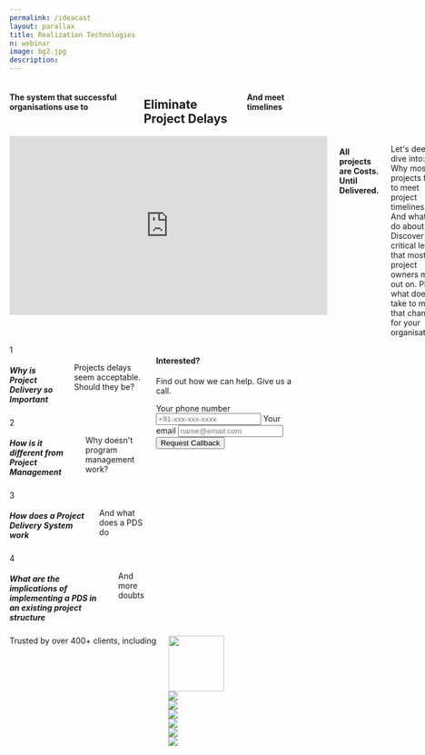 ```yaml
---
permalink: /ideacast
layout: parallax
title: Realization Technologies
n: webinar 
image: bg2.jpg
description: 
---
```

<div class="row">
	<div class="small-12 columns text-center m-ws-bottom">
		<h4 class="wcolor">The system that successful organisations use to</h4>
		<h2 class="bold serif wc">Eliminate Project Delays</h2>
		<h4 class="wcolor2">And meet timelines</h4>
	</div>
</div>
<div class="lgbg">
<div class="row">
		<div class="small-12 medium-8 columns b-ws-top b-ws-top-p">
			<div class="flex-video widescreen">
  		  <iframe id="ytplayer" width="560" height="315" src="https://www.youtube.com/embed/71Q2ry0zptw?autoplay=1&modestbranding=1&showinfo=0&rel=0&cc_load_policy=1&iv_load_policy=3&theme=light&color=white" frameborder="0" allow="accelerometer; autoplay; encrypted-media; gyroscope; picture-in-picture" allowfullscreen></iframe>
			</div>
			<h4 class="bold nm">All projects are Costs. <span class="bkc">Until Delivered.</span></h4>
			<p class="scolor">Let's deep dive into: Why most projects fail to meet project timelines. And what to do about it. Discover the critical lever that most project owners miss out on. Plus what does it take to make that change for your organisation.</p>
		  <!-- <h5>Description</h5>
		  <p> Something here</p> -->
		</div>
		<div class="small-12 medium-4 columns">
			<div class="callout">
				<div class="row" style="position:relative;">
					<div class="small-2 bgline text-center columns s-ws-bottom-p">
						<div class="bgcircle">1</div>
					</div>
					<div class="small-10 columns xs-ws-bottom" style="padding-left: 0;">
						<h5 class="bkc nm">Why is Project Delivery so Important</h5>
						<p>Projects delays seem acceptable. Should they be?</p>
					</div>
				</div>
				<div class="row" style="position:relative;">
					<div class="small-2 bgline text-center columns s-ws-bottom-p">
						<div class="bgcircle">2</div>
					</div>
					<div class="small-10 columns xs-ws-bottom" style="padding-left: 0;">
						<h5 class="bkc nm">How is it different from Project Management</h5>
						<p>Why doesn't program management work?</p>
					</div>
				</div>
				<div class="row" style="position:relative;">
					<div class="small-2 bgline text-center columns s-ws-bottom-p">
						<div class="bgcircle">3</div>
					</div>
					<div class="small-10 columns xs-ws-bottom" style="padding-left: 0;">
						<h5 class="bkc nm">How does a Project Delivery System work</h5>
						<p>And what does a PDS do</p>
					</div>
				</div>
				<div class="row" style="position:relative;">
					<div class="small-2 text-center columns" style="padding-bottom: 0;">
						<div class="bgcircle">4</div>
					</div>
					<div class="small-10 columns" style="padding-left: 0;">
						<h5 class="bkc nm">What are the implications of implementing a PDS in an existing project structure</h5>
						<p>And more doubts</p>
					</div>
				</div>
			</div>
			<div class="callout dbbg">
				<h4 class="wc bold">Interested?</h4>
				<p class="wcolor">Find out how we can help. Give us a call.</p>
				<form action="https://formspree.io/aditya@mutinylabs.in" method="POST">
					<label class="wcolor">Your phone number
					<input type="tel" name="telephone" class="fullwidth" placeholder="+91-xxx-xxx-xxxx"></label>
					<label class="wcolor">Your email
					<input type="email" name="mail" class="fullwidth" placeholder="name@email.com"></label>
					<input type="hidden" name="_next" value="http://signup.realization.com/thankyou.html"/>
					<input type="submit" name="" class="button fullwidth nm" value="Request Callback">
				</form>
			</div>
		</div>
	</div>
</div>
<div class="wbg">
	<div class="row">	
		<div class="small-12 columns b-ws-top m-ws-bottom text-center">
			<div class="scolor2 s-ws-bottom">Trusted by over 400+ clients, including</div>
      <div class="row">
      	<div class="small-2 hide-for-small-only columns text-center">
      		<img src="{{site.url}}/assets/img/logos/usaf.png" class="gs hv" style="height:98px;">
      	</div>
      	<div class="small-4 medium-2 columns">
      		<img src="{{site.url}}/assets/img/logos/tatasteel.png" class="gs hv m-ws-top-p xs-ws-top">
      	</div>
      	<div class="small-2 columns medium-1">
      		<img src="{{site.url}}/assets/img/logos/lt.png" class="gs hv s-ws-top">
      	</div>
      	<div class="small-2 hide-for-small-only columns">
      		<img src="{{site.url}}/assets/img/logos/boeing.png" class="gs hv">
      	</div>
      	<div class="small-3 medium-2 columns ">
      		<img src="{{site.url}}/assets/img/logos/ntpc.png" class="gs hv">
      	</div>
      	<div class="small-2 columns hide-for-small-only">
      		<img src="{{site.url}}/assets/img/logos/aarti.png" class="gs hv xs-ws-top">
      	</div>
      	<div class="small-2 medium-1 columns">
      		<img src="{{site.url}}/assets/img/logos/nasa.png" class="gs hv s-ws-top">
      	</div>
      </div>
    </div>
	</div>
</div>
